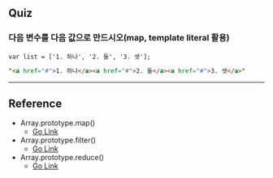 
## Quiz

### 다음 변수를 다음 값으로 만드시오(map, template literal 활용)  
``` JS
var list = ['1. 하나', '2. 둘', '3. 셋'];  
``` 

``` HTML
"<a href="#">1. 하나</a><a href="#">2. 둘</a><a href="#">3. 셋</a>"  
```

--------------------------


## Reference
* Array.prototype.map()
  * [Go Link](https://developer.mozilla.org/ko/docs/Web/JavaScript/Reference/Global_Objects/Array/map)
* Array.prototype.filter()
  * [Go Link](https://developer.mozilla.org/ko/docs/Web/JavaScript/Reference/Global_Objects/Array/filter)
* Array.prototype.reduce()
  * [Go Link](https://developer.mozilla.org/ko/docs/Web/JavaScript/Reference/Global_Objects/Array/Reduce)
